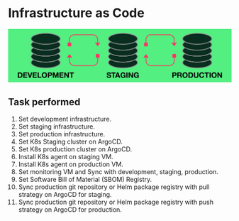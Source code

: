 # Infrastructure as Code

   ![](documentation/base_arch.png)

## Task performed

   1. Set development infrastructure.
   2. Set staging infrastructure.
   3. Set production infrastructure.
   4. Set K8s Staging cluster on ArgoCD.
   5. Set K8s production cluster on ArgoCD.
   6. Install K8s agent on staging VM.
   7. Install K8s agent on production VM.
   8. Set monitoring VM and Sync with development, staging, production.
   9. Set Software Bill of Material (SBOM) Registry.
   10. Sync production git repository or Helm package registry with pull strategy on ArgoCD for staging.
   11. Sync production git repository or Helm package registry with push strategy on ArgoCD for production.
